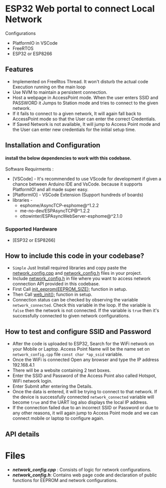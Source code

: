 # ESP32 Web portal to connect Local Network

Configurations 

- PlatformIO in VSCode
- FreeRTOS
- ESP32 or ESP8266

## Features
- Implemented on FreeRtos Thread. It won't disturb the actual code Execution running on the main loop
- Use NVM to maintain a persistent connection.
- Host a webpage in AccessPoint mode. When the user enters SSID and PASSWORD it Jumps to Station mode and tries to connect to the given network.
- If it fails to connect to a given network, It will again fall back to AccessPoint mode so that the User can enter the correct Credentials.
- If Saved Network is not available, It will jump to Access Point mode and the User can enter new credentials for the initial setup time. 

## Installation and Configuration
#### install the below dependencies to work with this codebase.
Software Requirments :
- [VSCode] - It's recommended to use VScode for development if given a chance between Arduino IDE and VsCode. because it supports PlatformIO! and all made super easy.
- [PlatformIO] - VSCode Extension (Support hundreds of boards)
- libraries - 
	- esphome/AsyncTCP-esphome@^1.2.2
	- me-no-dev/ESPAsyncTCP@^1.2.2
	- ottowinter/ESPAsyncWebServer-esphome@^2.1.0
### Supported Hardware
- [ESP32 or ESP8266]


## How to include this code in your codebase?
- `Simple` Just Install required libraries and copy paste the [network_config.cpp](#Files) and [network_config.h](#Files) files in your project.
- Include [network_config.h](#network_config.h) in file where you want to access network connection API provided in this codebase.
- First Call [init_eeprom(EEPROM_SIZE);](#init_eeprom) function in setup.
- Then Call [web_init();](#web_init) function in setup.
- Connection status can be checked by observing the variable `network_connected`. Check this variable in the loop. If the variable is `false` then the network is not connected. If the variable is `true` then it's successfully connected to given network configurations. 


## How to test and configure SSID and Password
- After the code is uploaded to ESP32, Search for the WiFi network on your Mobile or Laptop. Access Point Name will be the name set on `network_config.cpp` file `const char *ap_ssid` variable.
- Once the WiFi is connected Open any browser and type the IP address 192.168.4.1
- There will be a website containing 2 text boxes.
- Enter the SSID and Password of the Access Point also called Hotspot, WiFi network login.
- Enter Submit after entering the Details. 
- Once the data is entered, it will be trying to connect to that network. If the device is successfully connected `network_connected` variable will become `true` and the UART log also displays the local IP address.
- If the connection failed due to an incorrect SSID or Password or due to any other reasons, it will again jump to Access Point mode and we can connect mobile or laptop to configure again.

## API details
# Files
- ***network_config.cpp*** : Consists of logic for network configurations.
- ***network_config.h***: Contains web page code and declaration of public functions for EEPROM and network configurations.